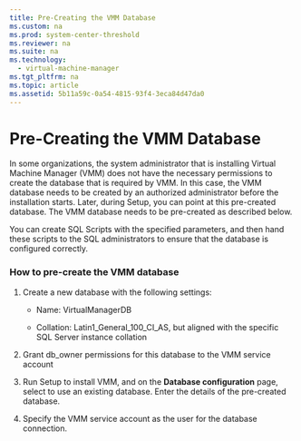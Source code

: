 ```yaml
---
title: Pre-Creating the VMM Database
ms.custom: na
ms.prod: system-center-threshold
ms.reviewer: na
ms.suite: na
ms.technology: 
  - virtual-machine-manager
ms.tgt_pltfrm: na
ms.topic: article
ms.assetid: 5b11a59c-0a54-4815-93f4-3eca84d47da0
---
```

# Pre-Creating the VMM Database
In some organizations, the system administrator that is installing Virtual Machine Manager (VMM) does not have the necessary permissions to create the database that is required by VMM. In this case, the VMM database needs to be created by an authorized administrator before the installation starts. Later, during Setup, you can point at this pre-created database. The VMM database needs to be pre-created as described below.

You can create SQL Scripts with the specified parameters, and then hand these scripts to the SQL administrators to ensure that the database is configured correctly.

### How to pre-create the VMM database

1.  Create a new database with the following settings:

    -   Name: VirtualManagerDB

    -   Collation: Latin1_General_100_CI_AS, but aligned with the specific SQL Server instance collation

2.  Grant db_owner permissions for this database to the VMM service account

3.  Run Setup to install VMM, and on the **Database configuration** page, select to use an existing database. Enter the details of the pre-created database.

4.  Specify the VMM service account as the user for the database connection.


